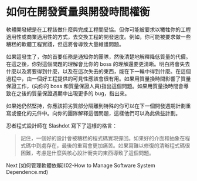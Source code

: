 # 如何在開發質量與開發時間權衡
[//]: # (Version:1.0.0)
軟體開發總是在工程該做什麼與完成工程間妥協。但你可能被要求以犧牲你的工程適用性或商業適用性的方式，去交換工程的開發速度。例如，你可能被要求做一些糟糕的軟體工程實踐，但這將會導致大量維護問題。

如果這發生了，你的首要任務是通知你的團隊，然後清楚地解釋降低質量的代價。在這之後，你對這個問題的理解會比你的 boss 的理解還要更清晰。明白將會失去什麼以及將要得到什麼，以及在這次失去的東西，能在下一輪中得到什麼。在這個過程中，由一個好工程提供的可見性應該會很有用。如果用質量換時間影響了質量保證工作，(向你的 boss 和質量保證人員)指出這個問題。如果用質量換時間會導致在之後的質量保證週期中出現更多的 bug，指出來。

如果她仍然堅持，你應該把劣質部分隔離到特殊的你可以在下一個開發週期計劃重寫或優化的元件中。向你的團隊解釋這個問題，這樣他們可以為此做些計劃。

忍者程式設計師在 Slashdot 寫下了這樣的格言：

> 記住，一個好的設計會被糟糕的程式碼實現彈回。如果好的介面和抽象在程式碼中到處存在，最後的重寫會更加痛苦。如果寫難以修復的清晰程式碼很困難，考慮是什麼與核心設計衝突的東西導致了這個問題。

Next [如何管理軟體依賴](02-How to Manage Software System Dependence.md)
